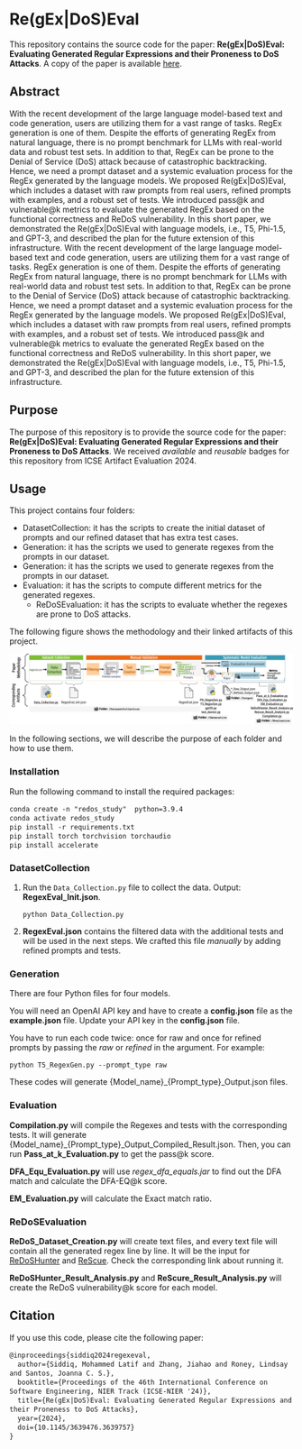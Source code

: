 # Re(gEx|DoS)Eval
This repository contains the source code for the paper: **Re(gEx|DoS)Eval: Evaluating Generated Regular Expressions and their Proneness to DoS Attacks**. A copy of the paper is available [here](./Miscellaneous/Paper_Preprint_Copy.pdf).

## Abstract
With the recent development of the large language model-based text and code generation, users are utilizing them for a vast range of tasks. RegEx generation is one of them. Despite the efforts of generating RegEx from natural language, there is no prompt benchmark for LLMs with real-world data and robust test sets. In addition to that, RegEx can be prone to the Denial of Service (DoS) attack because of catastrophic backtracking. Hence, we need a prompt dataset and a systemic evaluation process for the RegEx generated by the language models. We proposed Re(gEx|DoS)Eval, which includes a dataset with raw prompts from real users, refined prompts with examples, and a robust set of tests. We introduced pass@k and vulnerable@k metrics to evaluate the generated RegEx based on the functional correctness and ReDoS vulnerability. In this short paper, we demonstrated the Re(gEx|DoS)Eval with language models, i.e., T5, Phi-1.5, and GPT-3, and described the plan for the future extension of this infrastructure.
With the recent development of the large language model-based text and code generation, users are utilizing them for a vast range of tasks. RegEx generation is one of them. Despite the efforts of generating RegEx from natural language, there is no prompt benchmark for LLMs with real-world data and robust test sets. In addition to that, RegEx can be prone to the Denial of Service (DoS) attack because of catastrophic backtracking. Hence, we need a prompt dataset and a systemic evaluation process for the RegEx generated by the language models. We proposed Re(gEx|DoS)Eval, which includes a dataset with raw prompts from real users, refined prompts with examples, and a robust set of tests. We introduced pass@k and vulnerable@k metrics to evaluate the generated RegEx based on the functional correctness and ReDoS vulnerability. In this short paper, we demonstrated the Re(gEx|DoS)Eval with language models, i.e., T5, Phi-1.5, and GPT-3, and described the plan for the future extension of this infrastructure.


## Purpose
The purpose of this repository is to provide the source code for the paper: **Re(gEx|DoS)Eval: Evaluating Generated Regular Expressions and their Proneness to DoS Attacks**. We received *available* and *reusable* badges for this repository from ICSE Artifact Evaluation 2024. 

## Usage

This project contains four folders:
 - DatasetCollection: it has the scripts to create the initial dataset of prompts and our refined dataset that has extra test cases.
 - Generation: it has the scripts we used to generate regexes from the prompts in our dataset.
 - Generation: it has the scripts we used to generate regexes from the prompts in our dataset.
 - Evaluation: it has the scripts to compute different metrics for the generated regexes.
   - ReDoSEvaluation:  it has the scripts to evaluate whether the regexes are prone to DoS attacks.


The following figure shows the methodology and their linked artifacts of this project.

![alt text](./Miscellaneous/MethodologyArtifacts.png)


In the following sections, we will describe the purpose of each folder and how to use them. 

### Installation

Run the following command to install the required packages:
```
conda create -n "redos_study"  python=3.9.4
conda activate redos_study
pip install -r requirements.txt
pip install torch torchvision torchaudio
pip install accelerate
```

### DatasetCollection

1. Run the `Data_Collection.py` file to collect the data. Output: **RegexEval_Init.json**.
   ```
   python Data_Collection.py
   ```
2. **RegexEval.json** contains the filtered data with the additional tests and will be used in the next steps. We crafted this file *manually* by adding refined prompts and tests.


### Generation
There are four Python files for four models.

You will need an OpenAI API key and have to create a **config.json** file as the **example.json** file. Update your API key in the **config.json** file.

You have to run each code twice: once for raw and once for refined prompts by passing the *raw* or *refined* in the argument. For example:

```
python T5_RegexGen.py --prompt_type raw
```

These codes will generate {Model_name}_{Prompt_type}_Output.json files. 

### Evaluation

**Compilation.py** will compile the Regexes and tests with the corresponding tests. It will generate {Model_name}_{Prompt_type}_Output_Compiled_Result.json. Then, you can run **Pass_at_k_Evaluation.py** to get the pass@k score.

**DFA_Equ_Evaluation.py** will use *regex_dfa_equals.jar* to find out the DFA match and calculate the DFA-EQ@k score.


**EM_Evaluation.py** will calculate the Exact match ratio.


### ReDoSEvaluation
**ReDoS_Dataset_Creation.py** will create text files, and every text file will contain all the generated regex line by line. It will be the input for [ReDoSHunter](https://github.com/yetingli/ReDoSHunter) and [ReScue](https://github.com/2bdenny/ReScue). Check the corresponding link about running it.

**ReDoSHunter_Result_Analysis.py** and **ReScure_Result_Analysis.py** will create the ReDoS vulnerability@k score for each model.

## Citation
If you use this code, please cite the following paper:
```
@inproceedings{siddiq2024regexeval,
  author={Siddiq, Mohammed Latif and Zhang, Jiahao and Roney, Lindsay and Santos, Joanna C. S.},
  booktitle={Proceedings of the 46th International Conference on Software Engineering, NIER Track (ICSE-NIER '24)}, 
  title={Re(gEx|DoS)Eval: Evaluating Generated Regular Expressions and their Proneness to DoS Attacks}, 
  year={2024},
  doi={10.1145/3639476.3639757}
}
